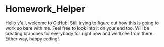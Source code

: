 # Homework_Helper
Hello y'all, welcome to GitHub. Still trying to figure out how this is going to work so bare with me. Feel free to look into it on your end too. 
Will be creating branches for everybody for right now and we'll see from there. 
Either way, happy coding!
